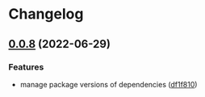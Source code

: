 # Changelog

## [0.0.8](https://github.com/intuiface/intuiface-cdk/compare/custom-asset-v0.0.7...custom-asset-v0.0.8) (2022-06-29)


### Features

* manage package versions of dependencies ([df1f810](https://github.com/intuiface/intuiface-cdk/commit/df1f8100f65037e3fd2321dcc43dd8e757d52905))
